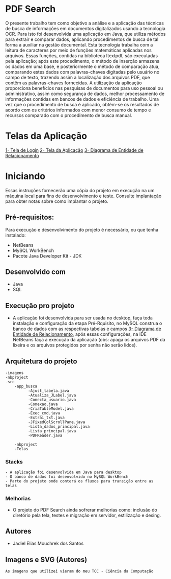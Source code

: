 # PDF Search

O presente trabalho tem como objetivo a análise e a aplicação das técnicas de busca de informações em documentos digitalizados usando a tecnologia OCR. Para isto foi desenvolvida uma aplicação em Java, que utiliza métodos para extrair e comparar dados, aplicando procedimentos de busca de tal forma a auxiliar na gestão documental. Esta tecnologia trabalha com a leitura de caracteres por meio de funções matemáticas aplicadas nos arquivos. Essas funções, contidas na biblioteca Itextpdf, são executadas pela aplicação; após este procedimento, o método de inserção armazena os dados em uma base, e posteriormente o método de comparação atua, comparando estes dados com palavras-chaves digitadas pelo usuário no campo de texto, trazendo assim a localização dos arquivos PDF, que contêm as palavras-chaves fornecidas. A utilização da aplicação proporciona benefícios nas pesquisas de documentos para uso pessoal ou administrativo, assim como segurança de dados, melhor processamento de informações contidas em bancos de dados e eficiência de trabalho. Uma vez que o procedimento de busca é aplicado, obtêm-se os resultados de acordo com os critérios informados com menor consumo de tempo e recursos comparado com o procedimento de busca manual.

# Telas da Aplicação
 [1- Tela de Login](https://imgur.com/V7nnJFA)
 [2- Tela da Aplicação](https://imgur.com/ikmB2AT)
 [3- Diagrama de Entidade de Relacionamento](https://imgur.com/3iKT8xz)

# Iniciando
Essas instruções fornecerão uma cópia do projeto em execução na um máquina local para fins de desenvolvimento e teste. Consulte implantação para obter notas sobre como implantar o projeto.


## Pré-requisitos:
 Para execução e desenvolvimento do projeto é necessário, ou que tenha instalado:
 - NetBeans
 - MySQL WorkBench
 - Pacote Java Developer Kit - JDK

## Desenvolvido com
 - Java
 - SQL

## Execução pro projeto
 - A aplicação foi desenvolvida para ser usada no desktop, faça toda instalação e configuração da etapa Pré-Rquisito, no MySQL construa o banco de dados com as respectivas tabelas e campos [3- Diagrama de Entidade de Relacionamento](https://imgur.com/3iKT8xz), após essas configurações, na IDE NetBeans faça a execução da aplicação (obs: apaga os arquivos PDF da lixeira e os arquivos protegidos por senha não serão lidos).

## Arquitetura do projeto	
	
	-imagens
	-nbproject
	-src
		-app_busca
		      -Ajust_tabela.java
		      -Atualiza_JLabel.java
		      -Conecta_usuario.java
		      -Conexao.java
		      -CriaTableModel.java
			  -Exec_cmd.java
			  -Extrai_txt.java
			  -JFixedColScrollPane.java
			  -Lista_dados_principal.java
			  -Lista_principal.java
			  -PDFReader.java

		-nbproject
		-Telas
		    
	
### Stacks
	- A aplicação foi desenvolvida em Java para desktop
	- O banco de dados foi desenvolvido no MySQL WorkBench
	- Parte do projeto onde conterá os fluxos para transição entre as telas
	


 ### Melhorias
 - O projeto do PDF Search ainda sofrerar melhorias como: inclusão do diretório pela tela, testes e migração em servidor, estilização  e desing.

## Autores
- Jadiel Elias Mouchrek dos Santos

## Imagens e SVG (Autores)
    As imagens que utilizei vieram do meu TCC - Ciência da Computação
